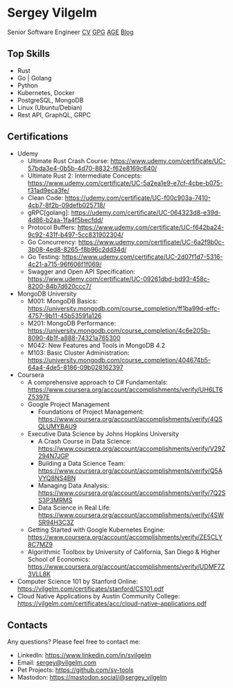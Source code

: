# Sergey Vilgelm

Senior Software Engineer
[CV](https://vilgelm.com/SergeyVilgelmCV.pdf)
[GPG](https://keys.openpgp.org/search?q=sergey%40vilgelm.com "C08A28D0D765525FE8B681B408D0E2FF778887E6")
[AGE](https://raw.githubusercontent.com/SVilgelm/SVilgelm/main/age.txt "age1lt4xe6szytnwnhqv7q8khesrcuvp2kkm2xkhy59950h4w0z3guhspa3anc")
[Blog](https://github.com/SVilgelm/SVilgelm/discussions/categories/blog)

## Top Skills

* Rust
* Go | Golang
* Python
* Kubernetes, Docker
* PostgreSQL, MongoDB
* Linux (Ubuntu/Debian)
* Rest API, GraphQL, GRPC

## Certifications

* Udemy
    * Ultimate Rust Crash Course: https://www.udemy.com/certificate/UC-57bda3e4-0b5b-4d70-8832-f62e8169c640/
    * Ultimate Rust 2: Intermediate Concepts: https://www.udemy.com/certificate/UC-5a2ea1e9-e7cf-4cbe-b075-f31ad9eca3fe/
    * Clean Code: https://udemy.com/certificate/UC-f00c903a-7410-4cb7-8f2b-09defb025718/
    * gRPC[golang]: https://udemy.com/certificate/UC-064323d8-e39d-4d86-b2aa-1fa4f5becfdd/
    * Protocol Buffers: https://www.udemy.com/certificate/UC-f642ba24-9c92-431f-b497-5cc831902304/
    * Go Concurrency: https://www.udemy.com/certificate/UC-6a2f9b0c-3b08-4ed8-8265-f8b96c2dd34d/
    * Go Testing: https://www.udemy.com/certificate/UC-2d07f1d7-5316-4c21-a715-96f606f1f069/
    * Swagger and Open API Specification: https://www.udemy.com/certificate/UC-09261dbd-bd93-458c-8200-84b7d620ccc7/
* MongoDB University
    * M001: MongoDB Basics: https://university.mongodb.com/course_completion/ff1ba99d-effc-4757-9b11-45b53591a126
    * M201: MongoDB Performance: https://university.mongodb.com/course_completion/4c6e205b-8090-4b1f-a888-74321a765300
    * M042: New Features and Tools in MongoDB 4.2
    * M103: Basic Cluster
      Administration: https://university.mongodb.com/course_completion/404674b5-64a4-4de5-8186-09b028162397
* Coursera
    * A comprehensive approach to C# Fundamentals: https://www.coursera.org/account/accomplishments/verify/UH6LT6Z5397E
    * Google Project Management
        * Foundations of Project Management: https://www.coursera.org/account/accomplishments/verify/4QSQLUMYBAU9
    * Executive Data Science by Johns Hopkins University
        * A Crash Course in Data Science: https://www.coursera.org/account/accomplishments/verify/V29Z294N7JGP
        * Building a Data Science Team: https://www.coursera.org/account/accomplishments/verify/Q5AVYQ8NS4BN
        * Managing Data Analysis: https://www.coursera.org/account/accomplishments/verify/7Q2SS3P3MRMS
        * Data Science in Real Life: https://www.coursera.org/account/accomplishments/verify/4SWSR94H3C3Z
    * Getting Started with Google Kubernetes
      Engine: https://www.coursera.org/account/accomplishments/verify/ZE5CLY8C7MZ9
    * Algorithmic Toolbox by University of California, San Diego & Higher School of
      Economics: https://www.coursera.org/account/accomplishments/verify/UDMF7Z3VLL8K
* Computer Science 101 by Stanford Online: https://vilgelm.com/certificates/stanford/CS101.pdf
* Cloud Native Applications by Austin Community
  College: https://vilgelm.com/certificates/acc/cloud-native-applications.pdf

## Contacts

Any questions? Please feel free to contact me:

* LinkedIn: https://www.linkedin.com/in/svilgelm
* Email: sergey@vilgelm.com
* Pet Projects: https://github.com/sv-tools
* Mastodon: https://mastodon.social/@sergey_vilgelm
